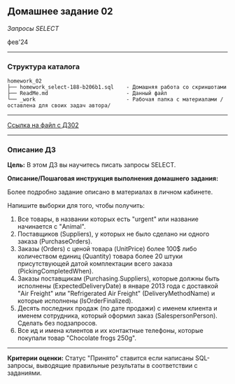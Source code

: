 ## Домашнее задание 02
*Запросы SELECT*

фев'24
<hr>

### Структура каталога

```
homework_02
├── homework_select-188-b206b1.sql    - Домашняя работа со скриншотами
├── ReadMe.md                         - Данный файл
└── _work                             - Рабочая папка с материалами /оставлена для своих задач автора/

```

<hr>

[Ссылка на файл с ДЗ02](homework_select-188-b206b1.sql)

<hr>

### Описание ДЗ

**Цель:**
В этом ДЗ вы научитесь писать запросы SELECT.

**Описание/Пошаговая инструкция выполнения домашнего задания:**

Более подробно задание описано в материалах в личном кабинете.

Напишите выборки для того, чтобы получить:

1. Все товары, в названии которых есть "urgent" или название начинается с "Animal".
2. Поставщиков (Suppliers), у которых не было сделано ни одного заказа (PurchaseOrders).
3. Заказы (Orders) с ценой товара (UnitPrice) более 100$ либо количеством единиц (Quantity) товара более 20 штуки присутствующей датой комплектации всего заказа (PickingCompletedWhen).
4. Заказы поставщикам (Purchasing.Suppliers), которые должны быть исполнены (ExpectedDeliveryDate) в январе 2013 года с доставкой "Air Freight" или "Refrigerated Air Freight" (DeliveryMethodName) и которые исполнены (IsOrderFinalized).
5. Десять последних продаж (по дате продажи) с именем клиента и именем сотрудника, который оформил заказ (SalespersonPerson). Сделать без подзапросов.
6. Все ид и имена клиентов и их контактные телефоны, которые покупали товар "Chocolate frogs 250g".

<hr>

**Критерии оценки:** Статус "Принято" ставится если написаны SQL-запросы, выводящие правильные результаты в соответствии с заданиями.